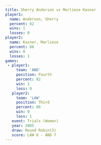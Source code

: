 ```yaml
---
title: Sherry Anderson vs Marliese Kasner
player1:                
  name: Anderson, Sherry
  percent: 82           
  wins: 1               
  losses: 0             
player2:                
  name: Kasner, Marliese
  percent: 86           
  wins: 0               
  losses: 1             
games:
 - player1:          
     team: 'AND'     
     position: Fourth
     percent: 82     
     win: 1          
     loss: 0         
   player2:         
     team: 'LAW'    
     position: Third
     percent: 86    
     win: 0         
     loss: 1        
   event: Trials (Women)
   year: 2005           
   draw: Round Robin(3) 
   score: LAW 6 - AND 7 
---
```


